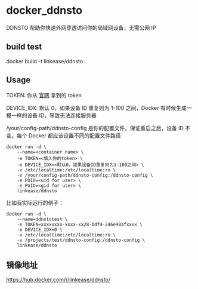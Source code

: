 # docker_ddnsto

DDNSTO 帮助你快速外网穿透访问你的局域网设备，无需公网 IP

## build test

docker build -t linkease/ddnsto .

## Usage 

TOKEN: 你从 [官网](https://www.ddnsto.com) 拿到的 token

DEVICE_IDX: 默认 0，如果设备 ID 重复则为 1-100 之间，Docker 有时候生成一模一样的设备 ID，导致无法连接服务器

/your/config-path/ddnsto-config 是你的配置文件，保证重启之后，设备 ID 不变。每个 Docker 都应该设置不同的配置文件路径

```
docker run -d \
    --name=<container name> \
    -e TOKEN=<填入你的token> \
    -e DEVICE_IDX=<默认0，如果设备ID重复则为1-100之间> \
    -v /etc/localtime:/etc/localtime:ro \
    -v /your/config-path/ddnsto-config:/ddnsto-config \
    -e PUID=<uid for user> \
    -e PGID=<gid for user> \
    linkease/ddnsto
```

比如我实际运行的例子：
```
docker run -d \
    --name=ddnstotest \
    -e TOKEN=xxxxxxxx-xxxx-xx28-bdf4-246e98afxxxx \
    -e DEVICE_IDX=0 \
    -v /etc/localtime:/etc/localtime:ro \
    -v /projects/test/ddnsto-config:/ddnsto-config \
    linkease/ddnsto
```

## 镜像地址

https://hub.docker.com/r/linkease/ddnsto/

